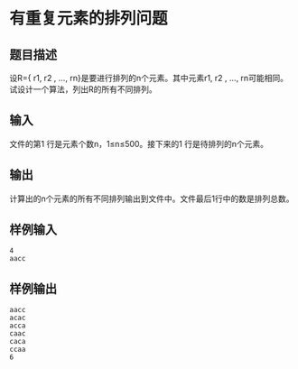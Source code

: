 # 有重复元素的排列问题
## 题目描述
设R={ r1, r2 , …, rn}是要进行排列的n个元素。其中元素r1, r2 , …, rn可能相同。试设计一个算法，列出R的所有不同排列。

## 输入
文件的第1 行是元素个数n，1≤n≤500。接下来的1 行是待排列的n个元素。

## 输出
计算出的n个元素的所有不同排列输出到文件中。文件最后1行中的数是排列总数。

## 样例输入
```text
4
aacc
```

## 样例输出
```text
aacc
acac
acca
caac
caca
ccaa
6
```